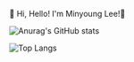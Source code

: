 👐 Hi, Hello! I'm Minyoung Lee!👋



![Anurag's GitHub stats](https://github-readme-stats.vercel.app/api?username=ANBambi&show_icons=true&theme=dracula)


![Top Langs](https://github-readme-stats.vercel.app/api/top-langs/?username=ANBambi&theme=dracula)

<!--
**chorongfire33/chorongfire33** is a ✨ _special_ ✨ repository because its `README.md` (this file) appears on your GitHub profile.

Here are some ideas to get you started:

- 🔭 I’m currently working on ...
- 🌱 I’m currently learning ...
- 👯 I’m looking to collaborate on ...
- 🤔 I’m looking for help with ...
- 💬 Ask me about ...
- 📫 How to reach me: ...
- 😄 Pronouns: ...
- ⚡ Fun fact: ...
-->

